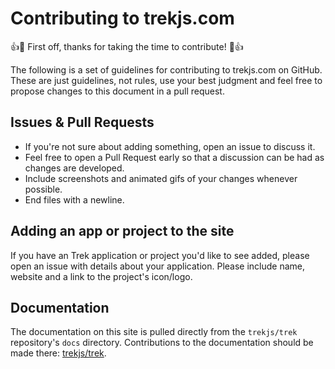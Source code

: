 # Contributing to trekjs.com

:+1::tada: First off, thanks for taking the time to contribute! :tada::+1:

The following is a set of guidelines for contributing to trekjs.com on GitHub. These are just guidelines, not rules, use your best judgment and feel free to propose changes to this document in a pull request.

## Issues & Pull Requests

* If you're not sure about adding something, open an issue to discuss it.
* Feel free to open a Pull Request early so that a discussion can be had as changes are developed.
* Include screenshots and animated gifs of your changes whenever possible.
* End files with a newline.


## Adding an app or project to the site

If you have an Trek application or project you'd like to see added, please open an issue with details about your application. Please include name, website and a link to the project's icon/logo.

## Documentation

The documentation on this site is pulled directly from the `trekjs/trek` repository's `docs` directory. Contributions to the documentation should be made there: [trekjs/trek](https://github.com/trekjs/trek/tree/master/docs).
